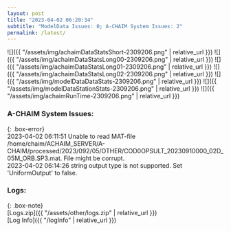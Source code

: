 ```yaml
---
layout: post
title: "2023-04-02 06:20:34"
subtitle: "ModelData Issues: 0; A-CHAIM System Issues: 2"
permalink: /latest/
---
```


![]({{ "/assets/img/achaimDataStatsShort-2309206.png" | relative_url }})
![]({{ "/assets/img/achaimDataStatsLong00-2309206.png" | relative_url }})
![]({{ "/assets/img/achaimDataStatsLong01-2309206.png" | relative_url }})
![]({{ "/assets/img/achaimDataStatsLong02-2309206.png" | relative_url }})
![]({{ "/assets/img/modelDataDataStats-2309206.png" | relative_url }})
![]({{ "/assets/img/modelDataStationStats-2309206.png" | relative_url }})
![]({{ "/assets/img/achaimRunTime-2309206.png" | relative_url }})



### A-CHAIM System Issues:  
  
{: .box-error}  
2023-04-02 06:11:51 Unable to read MAT-file /home/chaim/ACHAIM_SERVER/A-CHAIM/processed/2023/092/05/OTHER/COD0OPSULT_20230910000_02D_05M_ORB.SP3.mat. File might be corrupt.  
2023-04-02 06:14:26 string output type is not supported. Set 'UniformOutput' to false.  

### Logs:  
  
{: .box-note}  
[Logs.zip]({{ "/assets/other/logs.zip" | relative_url }})  
[Log Info]({{ "/logInfo" | relative_url }})  

